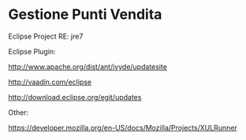 Gestione Punti Vendita
==

Eclipse Project RE: jre7 

Eclipse Plugin:

http://www.apache.org/dist/ant/ivyde/updatesite

http://vaadin.com/eclipse

http://download.eclipse.org/egit/updates

Other:

https://developer.mozilla.org/en-US/docs/Mozilla/Projects/XULRunner
